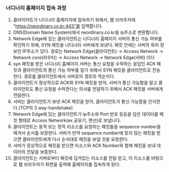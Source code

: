 ### 너디너리 홈페이지 접속 과정
1. 클라이어트가 너디너리 홈페이지에 접속하기 위해서, 웹 브라우저에 "https://neordinary.co.kr:443"를 입력합니다.
2. DNS(Domain Name System)에서 neordinary.co.kr을 ip주소로 변환합니다.
3. Network Edge에 있는 클라이언트는 너디너리 홈페이지 서버의 통신 가능 여부를 확인하기 위해, SYN 패킷을 너디너리 서버에게 보낸다. 패킷 안에는 서버의 위치 정보인 IP주소가 있다. 경로는 Network Edge(클라이언트) -> Access Network -> Network core(라우터) -> Access Network -> Network Edge(서버) 이다
4. syn 패킷을 받은 너디너리 홈페이지 서버는 통신 요청을 수락하는 응답인 ACK 패킷과 클라이언트의 통신 가능 여부를 알기 위해서 SYN 패킷을 클라이언트로 전송한다. 경로를 클라이언트에서 서버로의 경로의 역순이다.
5. 클라이언트가 정상적으로 ACK와 SYN 패킷을 받아, 서버가 통신 가능함을 알고 클라이언트도 통신 요청을 수락한다는 의사를 전달하기 위해서 ACK 패킷을 서버에게 전달한다.
6. 서버는 클라이언트가 보낸 ACK 패킷을 받아, 클라이언트가 통신 가능함을 인식한다.(TCP의 3 way-handshake)
7.  Network Edge에 있는 클라이언트가 ip주소와 Port 번호 등등을 담은 데이터를 패킷 형태로 Access Network(ex.공유기, 랜선)로 보냅니다.
8.  클라이언트는 동적 또는 정적 리소스를 요청하는 패킷들을 sequence number을 매겨서 순서를 보장한다. 서버가 만약 sequence number에 맞지 않는 패킷을 받으면 클라이언트에게 다시 순서대로 패킷을 보낼 것을 요청한다.
9.  서버가 정상적으로 패킷을 받으면 리소스와 ACK Number와 함께 패킷을 보내 데이터의 전달을 보증한다.
10. 클라이언트는 서버로부터 패킷에 담겨있는 리소스를 전달 받고, 이 리소스를 바탕으로 웹 브라우저가 화면을 출력해 홈페이지를 접속하게 된다.